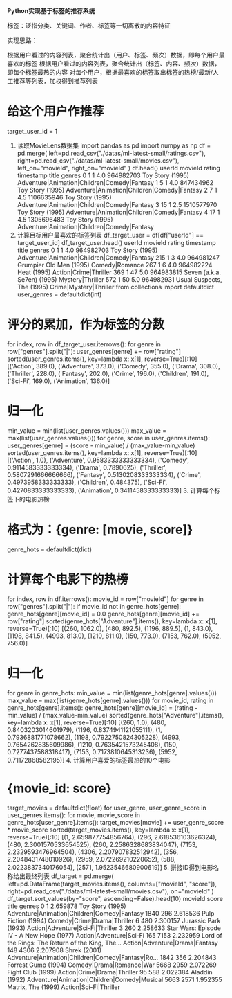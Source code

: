 **Python实现基于标签的推荐系统**


标签：泛指分类、关键词、作者、标签等一切离散的内容特征

实现思路：

根据用户看过的内容列表，聚合统计出（用户、标签、频次）数据，即每个用户最喜欢的标签
根据用户看过的内容列表，聚合统计出（标签、内容、频次）数据，即每个标签最热的内容
对每个用户，根据最喜欢的标签取出标签的热榜/最新/人工推荐等列表，加权得到推荐列表
# 给这个用户作推荐
target_user_id = 1
1. 读取MovieLens数据集
import pandas as pd
import numpy as np
df = pd.merge(
    left=pd.read_csv("./datas/ml-latest-small/ratings.csv"),
    right=pd.read_csv("./datas/ml-latest-small/movies.csv"),
    left_on="movieId", right_on="movieId"
)
df.head()
userId	movieId	rating	timestamp	title	genres
0	1	1	4.0	964982703	Toy Story (1995)	Adventure|Animation|Children|Comedy|Fantasy
1	5	1	4.0	847434962	Toy Story (1995)	Adventure|Animation|Children|Comedy|Fantasy
2	7	1	4.5	1106635946	Toy Story (1995)	Adventure|Animation|Children|Comedy|Fantasy
3	15	1	2.5	1510577970	Toy Story (1995)	Adventure|Animation|Children|Comedy|Fantasy
4	17	1	4.5	1305696483	Toy Story (1995)	Adventure|Animation|Children|Comedy|Fantasy
2. 计算目标用户最喜欢的标签列表
df_target_user = df[df["userId"] == target_user_id]
df_target_user.head()
userId	movieId	rating	timestamp	title	genres
0	1	1	4.0	964982703	Toy Story (1995)	Adventure|Animation|Children|Comedy|Fantasy
215	1	3	4.0	964981247	Grumpier Old Men (1995)	Comedy|Romance
267	1	6	4.0	964982224	Heat (1995)	Action|Crime|Thriller
369	1	47	5.0	964983815	Seven (a.k.a. Se7en) (1995)	Mystery|Thriller
572	1	50	5.0	964982931	Usual Suspects, The (1995)	Crime|Mystery|Thriller
from collections import defaultdict
user_genres = defaultdict(int)
# 评分的累加，作为标签的分数
for index, row in df_target_user.iterrows():
    for genre in row["genres"].split("|"):
        user_genres[genre] += row["rating"]
sorted(user_genres.items(), key=lambda x: x[1], reverse=True)[:10]
[('Action', 389.0),
 ('Adventure', 373.0),
 ('Comedy', 355.0),
 ('Drama', 308.0),
 ('Thriller', 228.0),
 ('Fantasy', 202.0),
 ('Crime', 196.0),
 ('Children', 191.0),
 ('Sci-Fi', 169.0),
 ('Animation', 136.0)]
# 归一化
min_value = min(list(user_genres.values()))
max_value = max(list(user_genres.values()))
for genre, score in user_genres.items():
    user_genres[genre] = (score - min_value) / (max_value-min_value)
sorted(user_genres.items(), key=lambda x: x[1], reverse=True)[:10]
[('Action', 1.0),
 ('Adventure', 0.9583333333333334),
 ('Comedy', 0.9114583333333334),
 ('Drama', 0.7890625),
 ('Thriller', 0.5807291666666666),
 ('Fantasy', 0.5130208333333334),
 ('Crime', 0.4973958333333333),
 ('Children', 0.484375),
 ('Sci-Fi', 0.4270833333333333),
 ('Animation', 0.3411458333333333)]
3. 计算每个标签下的电影热榜
# 格式为：{genre: [movie, score]}
genre_hots = defaultdict(dict)
# 计算每个电影下的热榜
for index, row in df.iterrows():
    movie_id = row["movieId"]
    for genre in row["genres"].split("|"):
        if movie_id not in genre_hots[genre]:
            genre_hots[genre][movie_id] = 0.0
        genre_hots[genre][movie_id] += row["rating"]
sorted(genre_hots["Adventure"].items(), key=lambda x: x[1], reverse=True)[:10]
[(260, 1062.0),
 (480, 892.5),
 (1196, 889.5),
 (1, 843.0),
 (1198, 841.5),
 (4993, 813.0),
 (1210, 811.0),
 (150, 773.0),
 (7153, 762.0),
 (5952, 756.0)]
# 归一化
for genre in genre_hots:
    min_value = min(list(genre_hots[genre].values()))
    max_value = max(list(genre_hots[genre].values()))
    for movie_id, rating in genre_hots[genre].items():
        genre_hots[genre][movie_id] = (rating - min_value) / (max_value-min_value)
sorted(genre_hots["Adventure"].items(), key=lambda x: x[1], reverse=True)[:10]
[(260, 1.0),
 (480, 0.8403203014601979),
 (1196, 0.8374941121055111),
 (1, 0.7936881771078662),
 (1198, 0.7922750824305228),
 (4993, 0.7654262835609986),
 (1210, 0.7635421573245408),
 (150, 0.7277437588318417),
 (7153, 0.7173810645313236),
 (5952, 0.71172868582195)]
4. 计算用户喜爱的标签最热的10个电影
# {movie_id: score}
target_movies = defaultdict(float)
for user_genre, user_genre_score in user_genres.items():
    for movie, movie_score in genre_hots[user_genre].items():
        target_movies[movie] += user_genre_score * movie_score
sorted(target_movies.items(), key=lambda x: x[1], reverse=True)[:10]
[(1, 2.659877754856764),
 (296, 2.618536103626324),
 (480, 2.3001570533654525),
 (260, 2.2586328683834047),
 (7153, 2.2329593476964504),
 (4306, 2.207907832512942),
 (356, 2.2048431748010926),
 (2959, 2.072269210220652),
 (588, 2.0223837340176054),
 (2571, 1.9523546680900619)]
5. 拼接ID得到电影名称给出最终列表
df_target = pd.merge(
    left=pd.DataFrame(target_movies.items(), columns=["movieId", "score"]),
    right=pd.read_csv("./datas/ml-latest-small/movies.csv"),
    on="movieId"
)
df_target.sort_values(by="score", ascending=False).head(10)
movieId	score	title	genres
0	1	2.659878	Toy Story (1995)	Adventure|Animation|Children|Comedy|Fantasy
1840	296	2.618536	Pulp Fiction (1994)	Comedy|Crime|Drama|Thriller
6	480	2.300157	Jurassic Park (1993)	Action|Adventure|Sci-Fi|Thriller
3	260	2.258633	Star Wars: Episode IV - A New Hope (1977)	Action|Adventure|Sci-Fi
165	7153	2.232959	Lord of the Rings: The Return of the King, The...	Action|Adventure|Drama|Fantasy
148	4306	2.207908	Shrek (2001)	Adventure|Animation|Children|Comedy|Fantasy|Ro...
1842	356	2.204843	Forrest Gump (1994)	Comedy|Drama|Romance|War
5668	2959	2.072269	Fight Club (1999)	Action|Crime|Drama|Thriller
95	588	2.022384	Aladdin (1992)	Adventure|Animation|Children|Comedy|Musical
5663	2571	1.952355	Matrix, The (1999)	Action|Sci-Fi|Thriller
 